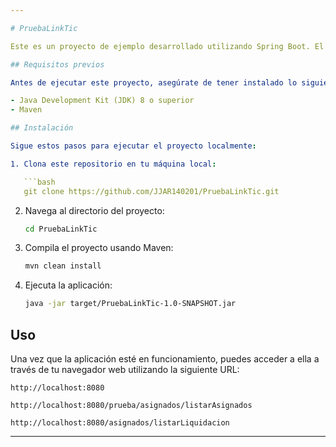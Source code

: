 ```yaml
---

# PruebaLinkTic

Este es un proyecto de ejemplo desarrollado utilizando Spring Boot. El objetivo de este proyecto es proporcionar una base para comenzar a trabajar con Spring Boot y demostrar algunas de sus funcionalidades básicas.

## Requisitos previos

Antes de ejecutar este proyecto, asegúrate de tener instalado lo siguiente en tu máquina:

- Java Development Kit (JDK) 8 o superior
- Maven

## Instalación

Sigue estos pasos para ejecutar el proyecto localmente:

1. Clona este repositorio en tu máquina local:

   ```bash
   git clone https://github.com/JJAR140201/PruebaLinkTic.git
   ```

2. Navega al directorio del proyecto:

   ```bash
   cd PruebaLinkTic
   ```

3. Compila el proyecto usando Maven:

   ```bash
   mvn clean install
   ```

4. Ejecuta la aplicación:

   ```bash
   java -jar target/PruebaLinkTic-1.0-SNAPSHOT.jar
   ```

## Uso

Una vez que la aplicación esté en funcionamiento, puedes acceder a ella a través de tu navegador web utilizando la siguiente URL:

```
http://localhost:8080
```

```
http://localhost:8080/prueba/asignados/listarAsignados
```

```
http://localhost:8080/asignados/listarLiquidacion
```
---
```

